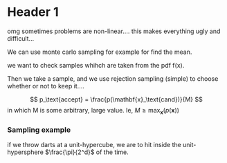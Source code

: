 

# Header 1
omg sometimes problems are non-linear.... this makes everything ugly and difficult...

We can use monte carlo sampling for example for find the mean.


we want to check samples whihch are taken from the pdf f(x).


Then we take a sample, and we use rejection sampling (simple) to choose whether or not to keep it....

$$
	p_\text{accept} = \frac{p(\mathbf{x}_\text{cand})}{M}
$$
in which M is some arbitrary, large value. Ie, $M\geq \text{max}_\mathbf{x}(p(\mathbf{x}))$


### Sampling example
if we throw darts at a unit-hypercube, we are to hit inside the unit-hypersphere $\frac{\pi}{2^d}$ of the time.